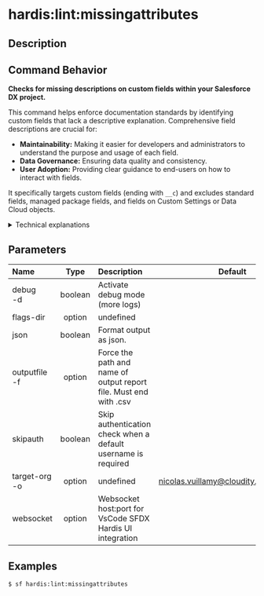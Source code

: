 <!-- This file has been generated with command 'sf hardis:doc:plugin:generate'. Please do not update it manually or it may be overwritten -->
# hardis:lint:missingattributes

## Description


## Command Behavior

**Checks for missing descriptions on custom fields within your Salesforce DX project.**

This command helps enforce documentation standards by identifying custom fields that lack a descriptive explanation. Comprehensive field descriptions are crucial for:

- **Maintainability:** Making it easier for developers and administrators to understand the purpose and usage of each field.
- **Data Governance:** Ensuring data quality and consistency.
- **User Adoption:** Providing clear guidance to end-users on how to interact with fields.

It specifically targets custom fields (ending with `__c`) and excludes standard fields, managed package fields, and fields on Custom Settings or Data Cloud objects.

<details markdown="1">
<summary>Technical explanations</summary>

The command's technical implementation involves:

- **File Discovery:** It uses `glob` to find all custom field metadata files (`.field-meta.xml`) within your project.
- **Custom Setting Exclusion:** It first filters out fields belonging to Custom Settings by reading the corresponding object metadata files (`.object-meta.xml`) and checking for the `<customSettingsType>` tag. It also excludes Data Cloud objects (`__dlm`, `__dll`) and managed package fields.
- **XML Parsing:** For each remaining custom field file, it reads the XML content and parses it using `xml2js` to extract the `fullName` and `description` attributes.
- **Description Check:** It verifies if the `description` attribute is present and not empty for each custom field.
- **Data Aggregation:** All custom fields found to be missing a description are collected into a list, along with their object and field names.
- **Report Generation:** It generates a CSV report (`lint-missingattributes.csv`) containing details of all fields with missing descriptions.
- **Notification Integration:** It integrates with the `NotifProvider` to send notifications (e.g., to Slack, MS Teams, Grafana) about the presence and count of fields with missing descriptions, making it suitable for automated quality checks in CI/CD pipelines.
</details>


## Parameters

| Name              |  Type   | Description                                                       |                Default                 | Required | Options |
|:------------------|:-------:|:------------------------------------------------------------------|:--------------------------------------:|:--------:|:-------:|
| debug<br/>-d      | boolean | Activate debug mode (more logs)                                   |                                        |          |         |
| flags-dir         | option  | undefined                                                         |                                        |          |         |
| json              | boolean | Format output as json.                                            |                                        |          |         |
| outputfile<br/>-f | option  | Force the path and name of output report file. Must end with .csv |                                        |          |         |
| skipauth          | boolean | Skip authentication check when a default username is required     |                                        |          |         |
| target-org<br/>-o | option  | undefined                                                         | nicolas.vuillamy@cloudity.com.playnico |          |         |
| websocket         | option  | Websocket host:port for VsCode SFDX Hardis UI integration         |                                        |          |         |

## Examples

```shell
$ sf hardis:lint:missingattributes
```


